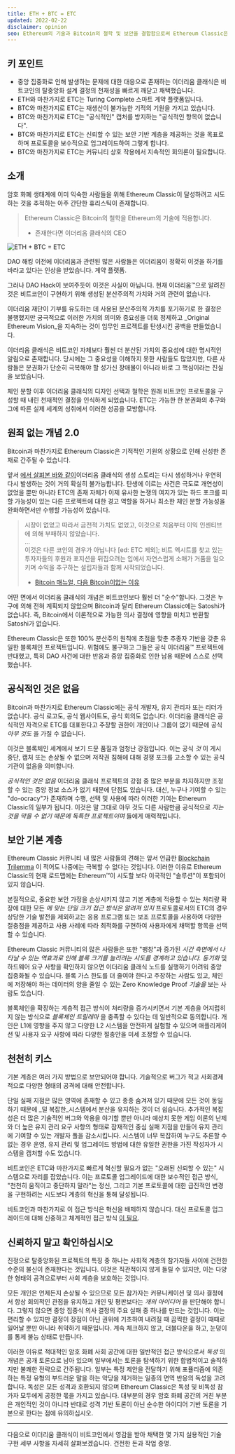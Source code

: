 ```yaml
---
title: ETH + BTC = ETC
updated: 2022-02-22
disclaimer: opinion
seo: Ethereum의 기술과 Bitcoin의 철학 및 보안을 결합함으로써 Ethereum Classic은 진정으로 분산된 스마트 계약 플랫폼을 제공할 수 있다는 점에서 독보적입니다.
---
```


## 키 포인트

- 중앙 집중화로 인해 발생하는 문제에 대한 대응으로 존재하는 이더리움 클래식은 비트코인의 탈중앙화 설계 결정의 천재성을 빠르게 깨닫고 채택했습니다.
- ETH와 마찬가지로 ETC는 Turing Complete 스마트 계약 플랫폼입니다.
- BTC와 마찬가지로 ETC는 재생산이 불가능한 기적의 기원을 가지고 있습니다.
- BTC와 마찬가지로 ETC는 "공식적인" 캡처를 방지하는 "공식적인 항목이 없습니다".
- BTC와 마찬가지로 ETC는 신뢰할 수 있는 보안 기반 계층을 제공하는 것을 목표로 하며 프로토콜을 보수적으로 업그레이드하여 그렇게 합니다.
- BTC와 마찬가지로 ETC는 커뮤니티 상호 작용에서 지속적인 회의론이 필요합니다.

## 소개

암호 화폐 생태계에 이미 익숙한 사람들을 위해 Ethereum Classic이 달성하려고 시도하는 것을 추적하는 아주 간단한 휴리스틱이 존재합니다.

> Ethereum Classic은 Bitcoin의 철학을 Ethereum의 기술에 적용합니다.
> 
> - 존재한다면 이더리움 클래식의 CEO

![ETH + BTC = ETC](./ethbtcetc.png)

DAO 해킹 이전에 이더리움과 관련된 많은 사람들은 이더리움이 정확히 이것을 하기를 바라고 있다는 인상을 받았습니다. 계약 플랫폼.

그러나 DAO Hack이 보여주듯이 이것은 사실이 아닙니다. 현재 이더리움™으로 알려진 것은 비트코인이 구현하기 위해 생성된 분산주의적 가치와 거의 관련이 없습니다.

이더리움 재단이 기부를 유도하는 데 사용된 분산주의적 가치를 포기하기로 한 결정은 불행했지만 궁극적으로 이러한 가치의 의미와 중요성을 더욱 정제하고 _Original Ethereum Vision_을 지속하는 것이 임무인 프로젝트를 탄생시킨 공백을 만들었습니다.

이더리움 클래식은 비트코인 자체보다 훨씬 더 분산된 가치의 중요성에 대한 명시적인 알림으로 존재합니다. 당시에는 그 중요성을 이해하지 못한 사람들도 많았지만, 다른 사람들은 분권화가 단순히 극복해야 할 성가신 장애물이 아니라 바로 그 핵심이라는 진실을 보았습니다.

체인 분할 이후 이더리움 클래식의 디자인 선택과 철학은 원래 비트코인 프로토콜을 구성할 때 내린 천재적인 결정을 인식하게 되었습니다. ETC는 가능한 한 분권화의 추구와 그에 따른 실제 세계의 성취에서 이러한 성공을 모방합니다.

## 원죄 없는 개념 2.0

Bitcoin과 마찬가지로 Ethereum Classic은 기적적인 기원의 상황으로 인해 신성한 존재로 간주될 수 있습니다.

앞서 [에서 살펴본 바와 같이](/why-classic/genesis#the-immaculate-conception)이더리움 클래식의 생성 스토리는 다시 생성하거나 우연히 다시 발생하는 것이 거의 확실히 불가능합니다. 탄생에 이르는 사건은 극도로 개연성이 없었을 뿐만 아니라 ETC의 존재 자체가 이제 유사한 논쟁의 여지가 있는 하드 포크를 피할 가능성이 있는 다른 프로젝트에 대한 경고 역할을 하거나 최소한 체인 분할 가능성을 완화하면서만 수행할 가능성이 있습니다.

> 시장이 없었고 따라서 금전적 가치도 없었고, 이것으로 처음부터 이익 인센티브에 의해 부패하지 않았습니다.  
> ...  
> 이것은 다른 코인의 경우가 아닙니다 [ed: ETC 제외]; 비트 엑시트를 찾고 있는 투자자들의 후원과 포지션을 뒤집으려는 입에서 자연스럽게 소매가 거품을 일으키며 수익을 추구하는 설립자들과 함께 시작되었습니다.
> 
> - [Bitcoin 매뉴얼, 다음 Bitcoin이없는 이유](https://thebitcoinmanual.com/articles/why-there-wont-be-a-next-bitcoin/)

어떤 면에서 이더리움 클래식의 개념은 비트코인보다 훨씬 더 "순수"합니다. 그것은 누구에 의해 전혀 계획되지 않았으며 Bitcoin과 달리 Ethereum Classic에는 Satoshi가 없습니다. 즉, Bitcoin에서 이론적으로 가능한 의사 결정에 영향을 미치고 반환할 Satoshi가 없습니다.

Ethereum Classic은 또한 100% 분산주의 원칙에 초점을 맞춘 추종자 기반을 갖춘 유일한 블록체인 프로젝트입니다. 위험에도 불구하고 그들은 공식 이더리움™ 프로젝트에 반대했고, 특히 DAO 사건에 대한 반응과 중앙 집중화로 인한 남용 때문에 스스로 선택했습니다.

## 공식적인 것은 없음

Bitcoin과 마찬가지로 Ethereum Classic에는 공식 개발자, 유지 관리자 또는 리더가 없습니다. 공식 로고도, 공식 웹사이트도, 공식 회의도 없습니다. 이더리움 클래식은 공식적인 자격으로 ETC를 대표한다고 주장할 권한이 개인이나 그룹이 없기 때문에 공식 _아무 것도_ 을 가질 수 없습니다.

이것은 블록체인 세계에서 보기 드문 품질과 엄청난 강점입니다. 이는 공식 _것_ 이 게시 중단, 캡처 또는 손상될 수 없으며 저작권 침해에 대해 경쟁 포크를 고소할 수 있는 공식 기관이 없음을 의미합니다.

_공식적인 것은 없음_ 이더리움 클래식 프로젝트의 강점 중 많은 부분을 차지하지만 조정할 수 있는 중앙 정보 소스가 없기 때문에 단점도 있습니다. 대신, 누구나 기여할 수 있는 "do-ocracy"가 존재하며 수행, 선택 및 사용에 따라 이러한 기여는 Ethereum Classic의 일부가 됩니다. 이것은 말 그대로 아무 것도 다른 사람만큼 공식적으로 _지는 것을 막을 수 없기 때문에 독특한 프로젝트이며_ 들에게 매력적입니다.

## 보안 기본 계층

Ethereum Classic 커뮤니티 내 많은 사람들의 견해는 앞서 언급한 [Blockchain Trilemma](/why-classic/decentralism#the-blockchain-trilemma) 이 적어도 나중에는 극복할 수 없다는 것입니다. 이러한 이유로 Ethereum Classic의 현재 로드맵에는 Ethereum™이 시도할 보다 이국적인 "솔루션"이 포함되어 있지 않습니다.

본질적으로, 중요한 보안 가정을 손상시키지 않고 기본 계층에 적용할 수 있는 처리량 확장에 대한 모든 _에 맞는 단일 크기 접근 방식은 알려져 있지_ 프로토콜로서의 ETC의 경우 상당한 기술 발전을 제외하고는 응용 프로그램 또는 보조 프로토콜을 사용하여 다양한 절충점을 제공하고 사용 사례에 따라 최적화를 구현하여 사용자에게 채택할 항목을 선택할 수 있습니다.

Ethereum Classic 커뮤니티의 많은 사람들은 또한 "팽창"과 증가된 _시간 측면에서 나타날 수 있는 역효과로 인해 블록 크기를 늘리려는 시도를 경계하고 있습니다. 동기화_ 및 하드웨어 요구 사항을 확인하지 않으면 이더리움 클래식 노드를 실행하기 어려워 중앙 집중화될 수 있습니다. 블록 가스 한도를 더 줄여야 한다고 주장하는 사람도 있고, 체인에 저장해야 하는 데이터의 양을 줄일 수 있는 Zero Knowledge Proof _기술을_ 보는 사람도 있습니다.

블록체인을 확장하는 계층적 접근 방식이 처리량을 증가시키면서 기본 계층을 어지럽히지 않는 방식으로 _블록체인 트릴레마_ 을 충족할 수 있다는 데 일반적으로 동의합니다. 개인은 L1에 영향을 주지 않고 다양한 L2 시스템을 안전하게 실험할 수 있으며 애플리케이션 및 사용자 요구 사항에 따라 다양한 절충안을 미세 조정할 수 있습니다.

## 천천히 키스

기본 계층은 여러 가지 방법으로 보안되어야 합니다. 기술적으로 버그가 적고 사회경제적으로 다양한 형태의 공격에 대해 안전합니다.

단일 실패 지점은 많은 영역에 존재할 수 있고 종종 숨겨져 있기 때문에 모든 것이 동일하기 때문에 _덜 복잡한_시스템에서 분산을 유지하는 것이 더 쉽습니다. 추가적인 복잡성은 더 많은 기술적인 버그와 악용을 야기할 뿐만 아니라 예상치 못한 게임 이론의 난제와 더 높은 유지 관리 요구 사항의 형태로 잠재적인 중심 실패 지점을 만들어 유지 관리에 기여할 수 있는 개발자 풀을 감소시킵니다. 시스템이 너무 복잡하여 누구도 추론할 수 없는 경우 운영, 유지 관리 및 업그레이드 방법에 대한 유일한 권한을 가진 작성자가 시스템을 캡처할 수도 있습니다.

비트코인은 ETC와 마찬가지로 빠르게 혁신할 필요가 없는 "오래된 신뢰할 수 있는" 시스템으로 자리를 잡았습니다. 이는 프로토콜 업그레이드에 대한 보수적인 접근 방식, "천천히 움직이고 중단하지 말라"는 정신, 그리고 기본 프로토콜에 대한 급진적인 변경을 구현하려는 시도보다 계층의 혁신을 통해 달성됩니다.

비트코인과 마찬가지로 이 접근 방식은 혁신을 배제하지 않습니다. 대신 프로토콜 업그레이드에 대해 신중하고 체계적인 접근 방식 [이 필요](/knowledge/future#upgrade-process).

## 신뢰하지 말고 확인하십시오

진정으로 탈중앙화된 프로젝트의 특징 중 하나는 사회적 계층의 참가자들 사이에 건전한 수준의 불신이 존재한다는 것입니다. 이것은 직관적이지 않게 들릴 수 있지만, 이는 다양한 형태의 공격으로부터 사회 계층을 보호하는 것입니다.

모든 개인은 언제든지 손상될 수 있으므로 모든 참가자는 커뮤니케이션 및 의사 결정에서 항상 회의적인 관점을 유지하고 개인 및 평판보다는 _개의 아이디어_ 을 판단해야 합니다. 그렇지 않으면 중앙 집중식 의사 결정의 주요 실패 중 하나를 만드는 것입니다. 이는 편리할 수 있지만 결정이 장점이 아닌 권위에 기초하여 내려질 때 끔찍한 결정이 때때로 일어날 뿐만 아니라 취약하기 때문입니다. 계속 체크하지 않고, 더블다운을 하고, 눈덩이를 통제 불능 상태로 만듭니다.

이러한 이유로 적대적인 암호 화폐 사회 공간에 대한 일반적인 접근 방식으로서 *독성* 의 개념은 공개 토론으로 남아 있으며 일부에서는 토론을 탐색하기 위한 합법적이고 솔직하지만 불쾌한 전략으로 간주됩니다. 일부는 특정 제안을 전달하기 위해 포퓰리즘에 의존하는 특정 유형의 부드러운 말을 하는 악당을 제거하는 일종의 면역 반응의 독성을 고려합니다. 독성은 모든 성격과 호환되지 않으며 Ethereum Classic은 독성 및 비독성 참가자 모두에게 공정한 몫을 가지고 있습니다. 대부분의 경우 암호 화폐 공간의 거친 부분은 개인적인 것이 아니라 반대로 성격 기반 토론이 아닌 순수한 아이디어 기반 토론을 기본으로 한다는 점에 유의하십시오.

---

다음으로 이더리움 클래식이 비트코인에서 영감을 받아 채택한 몇 가지 실용적인 기술 구현 세부 사항을 자세히 살펴보겠습니다. 건전한 돈과 작업 증명.
